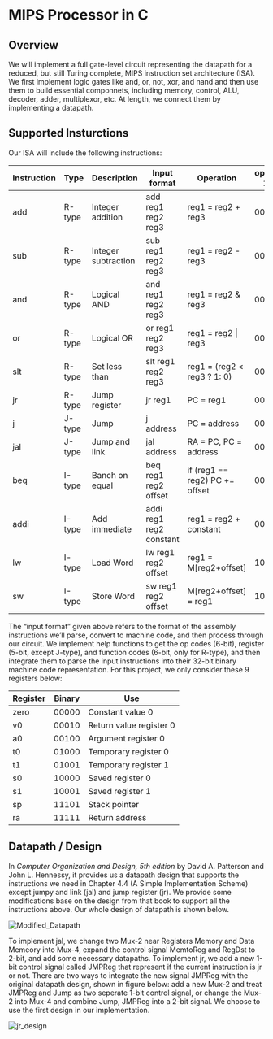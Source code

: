 # MIPS Processor in C

## Overview

We will implement a full gate-level circuit representing the datapath for a reduced, but still Turing complete, MIPS instruction set architecture (ISA). We first implement logic gates like and, or, not, xor, and nand and then use them to build essential componnets, including memory, control, ALU, decoder, adder, multiplexor, etc. At length, we connect them by implementing a datapath. 

## Supported Insturctions

Our ISA will include the following instructions:

| Instruction | Type   | Description         | Input format            | Operation                      | op [31-26] | func [5-0] |
|-------------|--------|---------------------|-------------------------|--------------------------------|------------|------------|
| add         | R-type | Integer addition    | add reg1 reg2 reg3      | reg1 = reg2 + reg3             | 000000     | 100000     |
| sub         | R-type | Integer subtraction | sub reg1 reg2 reg3      | reg1 = reg2 - reg3             | 000000     | 100010     |
| and         | R-type | Logical AND         | and reg1 reg2 reg3      | reg1 = reg2 & reg3             | 000000     | 100100     |
| or          | R-type | Logical OR          | or reg1 reg2 reg3       | reg1 = reg2 \| reg3            | 000000     | 100101     |
| slt         | R-type | Set less than       | slt reg1 reg2 reg3      | reg1 = (reg2 < reg3 ? 1: 0)    | 000000     | 101010     |
| jr          | R-type | Jump register       | jr reg1                 | PC = reg1                      | 000000     | 001000     |
| j           | J-type | Jump                | j address               | PC = address                   | 000010     |            |
| jal         | J-type | Jump and link       | jal address             | RA = PC, PC = address          | 000011     |            |
| beq         | I-type | Banch on equal      | beq reg1 reg2 offset    | if (reg1 == reg2) PC += offset | 000100     |            |
| addi        | I-type | Add immediate       | addi reg1 reg2 constant | reg1 = reg2 + constant         | 001000     |            |
| lw          | I-type | Load Word           | lw reg1 reg2 offset     | reg1 = M[reg2+offset]          | 100011     |            |
| sw          | I-type | Store Word          | sw reg1 reg2 offset     | M[reg2+offset] = reg1          | 101011     |            |

The “input format” given above refers to the format of the assembly instructions we’ll parse, convert to machine code, and then process through our circuit. We implement help functions to get the op codes (6-bit), register (5-bit, except J-type), and function codes (6-bit, only for R-type), and then integrate them to parse the input instructions into their 32-bit binary machine code representation. For this project, we only consider these 9 registers below:

| Register | Binary | Use                     |
|----------|--------|-------------------------|
| zero     | 00000  | Constant value 0        |
| v0       | 00010  | Return value register 0 |
| a0       | 00100  | Argument register 0     |
| t0       | 01000  | Temporary register 0    |
| t1       | 01001  | Temporary register 1    |
| s0       | 10000  | Saved register 0        |
| s1       | 10001  | Saved register 1        |
| sp       | 11101  | Stack pointer           |
| ra       | 11111  | Return address          |  

## Datapath / Design

In *Computer Organization and Design, 5th edition* by David A. Patterson and John L. Hennessy, it provides us a datapath design that supports the instructions we need in Chapter 4.4 (A Simple Implementation Scheme) except jumpy and link (jal) and jump register (jr). We provide some modifications base on the design from that book to support all the instructions above. Our whole design of datapath is shown below.

![Modified_Datapath](https://user-images.githubusercontent.com/74130971/182014394-f1fcf8b2-0b18-4643-81fb-797841ff6478.png)

To implement jal, we change two Mux-2 near Registers Memory and Data Memeory into Mux-4, expand the control signal MemtoReg and RegDst to 2-bit, and add some necessary datapaths. To implement jr, we add a new 1-bit control signal called JMPReg that represent if the current instruction is jr or not. There are two ways to integrate the new signal JMPReg with the original datapath design, shown in figure below: add a new Mux-2 and treat JMPReg and Jump as two seperate 1-bit control signal, or change the Mux-2 into Mux-4 and combine Jump, JMPReg into a 2-bit signal. We choose to use the first design in our implementation. 

![jr_design](https://user-images.githubusercontent.com/74130971/182014050-765d4840-8afe-456e-8b7b-dcb9345e6ef9.jpg)
